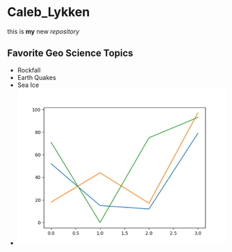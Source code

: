 # Caleb_Lykken
this is **my** new *repository*
## Favorite Geo Science Topics
* Rockfall
* Earth Quakes
* Sea Ice
* ![alt text](images/myplot.png)
